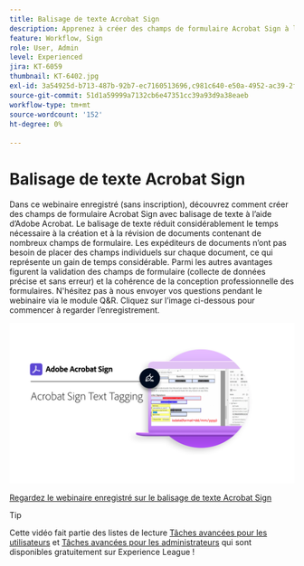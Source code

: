 ```yaml
---
title: Balisage de texte Acrobat Sign
description: Apprenez à créer des champs de formulaire Acrobat Sign à l’aide du balisage de texte dans Adobe Acrobat
feature: Workflow, Sign
role: User, Admin
level: Experienced
jira: KT-6059
thumbnail: KT-6402.jpg
exl-id: 3a54925d-b713-487b-92b7-ec7160513696,c981c640-e50a-4952-ac39-2f90d6d0cf08
source-git-commit: 51d1a59999a7132cb6e47351cc39a93d9a38eaeb
workflow-type: tm+mt
source-wordcount: '152'
ht-degree: 0%

---
```


# Balisage de texte Acrobat Sign

Dans ce webinaire enregistré (sans inscription), découvrez comment créer des champs de formulaire Acrobat Sign avec balisage de texte à l’aide d’Adobe Acrobat. Le balisage de texte réduit considérablement le temps nécessaire à la création et à la révision de documents contenant de nombreux champs de formulaire. Les expéditeurs de documents n’ont pas besoin de placer des champs individuels sur chaque document, ce qui représente un gain de temps considérable. Parmi les autres avantages figurent la validation des champs de formulaire (collecte de données précise et sans erreur) et la cohérence de la conception professionnelle des formulaires. N&#39;hésitez pas à nous envoyer vos questions pendant le webinaire via le module Q&amp;R. Cliquez sur l’image ci-dessous pour commencer à regarder l’enregistrement.

[![Regarder la session](../assets/Text-Tagging.png)](https://event.on24.com/wcc/r/2338276/415BE4603F60A61A546C0A91528B444F)

[Regardez le webinaire enregistré sur le balisage de texte Acrobat Sign](https://event.on24.com/wcc/r/2338276/415BE4603F60A61A546C0A91528B444F)

>[!TIP]
>
>Cette vidéo fait partie des listes de lecture [Tâches avancées pour les utilisateurs](https://experienceleague.adobe.com/en/playlists/acrobat-sign-get-started-business-users) et [Tâches avancées pour les administrateurs](https://experienceleague.adobe.com/en/playlists/acrobat-sign-perform-advanced-tasks-administrators) qui sont disponibles gratuitement sur Experience League !
